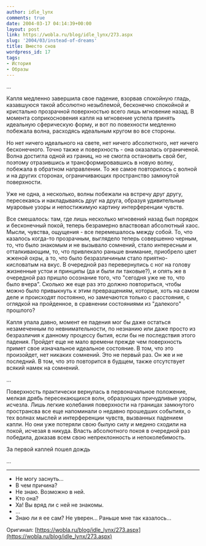 ```yaml
---
author: idle_lynx
comments: true
date: 2004-03-17 04:14:39+00:00
layout: post
link: https://wobla.ru/blog/idle_lynx/273.aspx
slug: '2004/03/instead-of-dreams'
title: Вместо снов
wordpress_id: 17
tags:
- История
- Образы
---
```


...

Капля медленно завершила свое падение, взорвав спокойную гладь, казавшуюся такой абсолютно незыблемой, бесконечно спокойной и кристально прозрачной поверхностью всего лишь мгновение назад. В момента соприкосновения капля на мгновение успела принять идеальную сферическую форму, и вот по повехности медленно побежала волна, расходясь идеальным кругом во все стороны.

Но нет ничего идеального на свете, нет ничего абсолютного, нет ничего бесконечного. Точно также и поверхность - она оказалась ограниченой. Волна достигла одной из границ, но не смогла остановить свой бег, поэтому отразившись и трансформировавшись в новую волну, побежала в обратном направлении. То же самое повторилось с волной и на других сторонах, ограничивающих пространство замкнутой поверхности.

Уже не одна, а несколько, волны побежали на встречу друг другу, пересекаясь и накладываясь друг на друга, образуя удивительные муаровые узоры и непостижимую картину интерференции чувств.

Все смешалось: там, где лишь несколько мгновений назад был порядок и бесконечный покой, теперь безрамерно властвовал абсолютный хаос. Мысли, чувства, ощущения - все перемешалось между собой. То, что казалось когда-то прозрачным, выглядело теперь совершенно черным, то, что было знакомым и не вызывало сомнений, стало интересным и отталкивающим, то, что привлекало раньше внимание, приобрело цвет жженой охры, а то, что было безразличиным стало приятно-кисловатым на вкус. В очередной раз перевернулись с ног на голову жизненные устои и принципы (да и были ли таковые?), и опять же в очередной раз пришло осознание того, что "сегодня уже не то, что было вчера". Сколько же еще раз это должно повториться, чтобы можно было привыкнуть к этим превращениям, которые, хоть на самом деле и происходят постоянно, но замечаются только с расстояния, с оглядкой на пройденное, в сравнении состояниями из "далекого" прошлого?

Капля упала давно, момент ее падения мог бы даже остаться незамеченным по невнимательности, по незнанию или даже просто из безразличия к данному процессу бытия, если бы не последствия этого падения. Пройдет еще не мало времени прежде чем поверхность примет свое изначальное идеальное состояние. В том, что это произойдет, нет никаких сомнений. Это не первый раз. Он же и не последний. В том, что это повторится в будщем, также отсутствует всякий намек на сомнений.

...

Поверхность практически вернулась в первоначальное положение, мелкая дрябь пересекающихся волн, образующих причудливые узоры, исчезла. Лишь легкие колебания поверхности на границах замкнутого пространсва все еще напоминали о недавно прошедших событиях, о тех волнах мыслей и интерференции чувств, вызванных падением капли. Но они уже потеряли свою былую силу и меднно сходили на покой, исчезая в никуда. Власть абсолютного покоя в очередной раз победила, доказав всем свою непреклонность и непоколебимость.

За первой каплей пошел дождь

...

* * *

- Не могу заснуть...
- В чем причина?
- Не знаю. Возможно в ней.
- Кто она?
- Ха! Вы вряд ли с ней не знакомы.
- ...
- Знаю ли я ее сам? Не уверен... Раньше мне так казалось...

Оригинал: [https://wobla.ru/blog/idle_lynx/273.aspx](https://wobla.ru/blog/idle_lynx/273.aspx)
